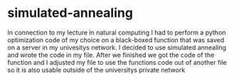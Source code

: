 # simulated-annealing

In connection to my lecture in natural computing I had to perform a python optimization code of my choice on a black-boxed function that was saved on a server in my univesitys network. I decided to use simulated annealing and wrote the code in my file. After we finished we got the code of the function and I adjusted my file to use the functions code out of another file so it is also usable outside of the universitys private network
